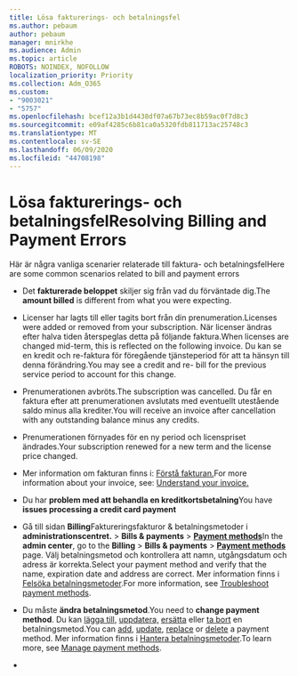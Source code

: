 ```yaml
---
title: Lösa fakturerings- och betalningsfel
ms.author: pebaum
author: pebaum
manager: mnirkhe
ms.audience: Admin
ms.topic: article
ROBOTS: NOINDEX, NOFOLLOW
localization_priority: Priority
ms.collection: Adm_O365
ms.custom:
- "9003021"
- "5757"
ms.openlocfilehash: bcef12a3b1d4438df07a67b73ec8b59ac0f7d8c3
ms.sourcegitcommit: e09af4285c6b81ca0a5320fdb811713ac25748c3
ms.translationtype: MT
ms.contentlocale: sv-SE
ms.lasthandoff: 06/09/2020
ms.locfileid: "44708198"
---
```

# <a name="resolving-billing-and-payment-errors"></a><span data-ttu-id="bdabe-102">Lösa fakturerings- och betalningsfel</span><span class="sxs-lookup"><span data-stu-id="bdabe-102">Resolving Billing and Payment Errors</span></span>

<span data-ttu-id="bdabe-103">Här är några vanliga scenarier relaterade till faktura- och betalningsfel</span><span class="sxs-lookup"><span data-stu-id="bdabe-103">Here are some common scenarios related to bill and payment errors</span></span>

- <span data-ttu-id="bdabe-104">Det **fakturerade beloppet** skiljer sig från vad du förväntade dig.</span><span class="sxs-lookup"><span data-stu-id="bdabe-104">The  **amount billed** is different from what you were expecting.</span></span>
- <span data-ttu-id="bdabe-105">Licenser har lagts till eller tagits bort från din prenumeration.</span><span class="sxs-lookup"><span data-stu-id="bdabe-105">Licenses were added or removed from your subscription.</span></span> <span data-ttu-id="bdabe-106">När licenser ändras efter halva tiden återspeglas detta på följande faktura.</span><span class="sxs-lookup"><span data-stu-id="bdabe-106">When licenses are changed mid-term, this is reflected on the following invoice.</span></span> <span data-ttu-id="bdabe-107">Du kan se en kredit och re-faktura för föregående tjänsteperiod för att ta hänsyn till denna förändring.</span><span class="sxs-lookup"><span data-stu-id="bdabe-107">You may see a credit and re- bill for the previous service period to account for this change.</span></span>
- <span data-ttu-id="bdabe-108">Prenumerationen avbröts.</span><span class="sxs-lookup"><span data-stu-id="bdabe-108">The subscription was cancelled.</span></span> <span data-ttu-id="bdabe-109">Du får en faktura efter att prenumerationen avslutats med eventuellt utestående saldo minus alla krediter.</span><span class="sxs-lookup"><span data-stu-id="bdabe-109">You will receive an invoice after cancellation with any outstanding balance minus any credits.</span></span>
- <span data-ttu-id="bdabe-110">Prenumerationen förnyades för en ny period och licenspriset ändrades.</span><span class="sxs-lookup"><span data-stu-id="bdabe-110">Your subscription renewed for a new term and the license price changed.</span></span>
- <span data-ttu-id="bdabe-111">Mer information om fakturan finns i: [Förstå fakturan.](https://docs.microsoft.com/microsoft-365/commerce/billing-and-payments/understand-your-invoice2)</span><span class="sxs-lookup"><span data-stu-id="bdabe-111">For more information about your invoice, see:  [Understand your invoice.](https://docs.microsoft.com/microsoft-365/commerce/billing-and-payments/understand-your-invoice2)</span></span>
- <span data-ttu-id="bdabe-112">Du har **problem med att behandla en kreditkortsbetalning**</span><span class="sxs-lookup"><span data-stu-id="bdabe-112">You have  **issues processing a credit card payment**</span></span>
- <span data-ttu-id="bdabe-113">Gå till sidan **Billing**Faktureringsfakturor & betalningsmetoder i **administrationscentret.**   >   **Bills & payments**   >   **[Payment methods](https://go.microsoft.com/fwlink/p/?linkid=2018806)**</span><span class="sxs-lookup"><span data-stu-id="bdabe-113">In the  **admin center**, go to the  **Billing**  >  **Bills & payments**  >  **[Payment methods](https://go.microsoft.com/fwlink/p/?linkid=2018806)** page.</span></span> <span data-ttu-id="bdabe-114">Välj betalningsmetod och kontrollera att namn, utgångsdatum och adress är korrekta.</span><span class="sxs-lookup"><span data-stu-id="bdabe-114">Select your payment method and verify that the name, expiration date and address are correct.</span></span> <span data-ttu-id="bdabe-115">Mer information finns i [Felsöka betalningsmetoder](https://docs.microsoft.com/microsoft-365/commerce/billing-and-payments/manage-payment-methods#troubleshoot-payment-methods).</span><span class="sxs-lookup"><span data-stu-id="bdabe-115">For more information, see  [Troubleshoot payment methods](https://docs.microsoft.com/microsoft-365/commerce/billing-and-payments/manage-payment-methods#troubleshoot-payment-methods).</span></span>

- <span data-ttu-id="bdabe-116">Du måste **ändra betalningsmetod**.</span><span class="sxs-lookup"><span data-stu-id="bdabe-116">You need to  **change payment method**.</span></span> <span data-ttu-id="bdabe-117">Du kan [lägga till,](https://docs.microsoft.com/microsoft-365/commerce/billing-and-payments/manage-payment-methods?view=o365-worldwide#add-a-payment-method) [uppdatera,](https://docs.microsoft.com/microsoft-365/commerce/billing-and-payments/manage-payment-methods?view=o365-worldwide#update-payment-method-details) [ersätta](https://docs.microsoft.com/microsoft-365/commerce/billing-and-payments/manage-payment-methods?view=o365-worldwide#replace-a-payment-method) eller [ta bort](https://docs.microsoft.com/microsoft-365/commerce/billing-and-payments/manage-payment-methods?view=o365-worldwide#delete-a-payment-method) en betalningsmetod.</span><span class="sxs-lookup"><span data-stu-id="bdabe-117">You can [add](https://docs.microsoft.com/microsoft-365/commerce/billing-and-payments/manage-payment-methods?view=o365-worldwide#add-a-payment-method),  [update](https://docs.microsoft.com/microsoft-365/commerce/billing-and-payments/manage-payment-methods?view=o365-worldwide#update-payment-method-details),  [replace](https://docs.microsoft.com/microsoft-365/commerce/billing-and-payments/manage-payment-methods?view=o365-worldwide#replace-a-payment-method)  or  [delete](https://docs.microsoft.com/microsoft-365/commerce/billing-and-payments/manage-payment-methods?view=o365-worldwide#delete-a-payment-method)  a payment method.</span></span> <span data-ttu-id="bdabe-118">Mer information finns i [Hantera betalningsmetoder](https://docs.microsoft.com/microsoft-365/commerce/billing-and-payments/manage-payment-methods?view=o365-worldwide).</span><span class="sxs-lookup"><span data-stu-id="bdabe-118">To learn more, see  [Manage payment methods](https://docs.microsoft.com/microsoft-365/commerce/billing-and-payments/manage-payment-methods?view=o365-worldwide).</span></span>
- 